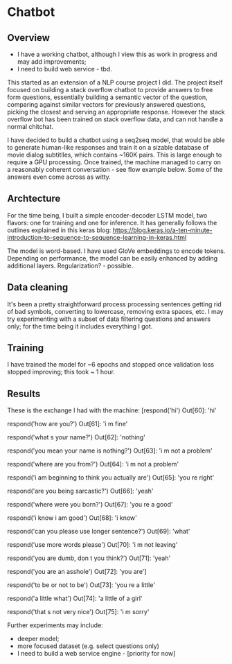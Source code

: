 # Chatbot

## Overview

- I have a working chatbot, although I view this as work in progress and may add improvements;
- I need to build web service - tbd.

This started as an extension of a NLP course project I did. The project itself focused on building a stack overflow chatbot to provide answers to free form questions, essentially building a semantic vector of the question, comparing against similar vectors for previously answered questions, picking the closest and serving an appropriate response. However the stack overflow bot has been trained on stack overflow data, and can not handle a normal chitchat. 

I have decided to build a chatbot using a seq2seq model, that would be able to generate human-like responses and train it on a sizable database of movie dialog subtitlles, which contains ~160K pairs. This is large enough to require a GPU processing. Once trained, the machine managed to carry on a reasonably coherent conversation - see flow example below. Some of the answers even come across as witty.


## Archtecture

For the time being, I built a simple encoder-decoder LSTM model, two flavors: one for training and one for inference. It has generally follows the outlines explained in this keras blog:
https://blog.keras.io/a-ten-minute-introduction-to-sequence-to-sequence-learning-in-keras.html

The model is word-based. I have used GloVe embeddings to encode tokens. Depending on performance, the model can be easily enhanced by adding additional layers. Regularization? - possible.


## Data cleaning

It's been a pretty straightforward process processing sentences getting rid of bad symbols, converting to lowercase, removing extra spaces, etc. I may try experimenting with a subset of data filtering questions and answers only; for the time being it includes everything I got.

## Training

I have trained the model for ~6 epochs and stopped once validation loss stopped improving; this took ~ 1 hour.



## Results

These is the exchange I had with the machine:
[respond('hi')
Out[60]: 'hi'

respond('how are you?')
Out[61]: 'i m fine'

respond('what s your name?')
Out[62]: 'nothing'

respond('you mean your name is nothing?')
Out[63]: 'i m not a problem'

respond('where are you from?')
Out[64]: 'i m not a problem'

respond('i am beginning to think you actually are')
Out[65]: 'you re right'

respond('are you being sarcastic?')
Out[66]: 'yeah'

respond('where were you born?')
Out[67]: 'you re a good'

respond('i know i am good')
Out[68]: 'i know'

respond('can you please use longer sentence?')
Out[69]: 'what'

respond('use more words please')
Out[70]: 'i m not leaving'

respond('you are dumb, don t you think?')
Out[71]: 'yeah'

respond('you are an asshole')
Out[72]: 'you are']

respond('to be or not to be')
Out[73]: 'you re a little'

respond('a little what')
Out[74]: 'a little of a girl'

respond('that s not very nice')
Out[75]: 'i m sorry'


Further experiments may include:
- deeper model;
- more focused dataset (e.g. select questions only)
- I need to build a web service engine - [priority for now]

